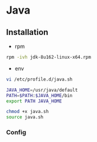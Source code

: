 # Java

## Installation

- rpm

```bash
rpm -ivh jdk-8u162-linux-x64.rpm
```

- env

```bash
vi /etc/profile.d/java.sh

JAVA_HOME=/usr/java/default
PATH=$PATH:$JAVA_HOME/bin
export PATH JAVA_HOME

chmod +x java.sh
source java.sh
```

### Config
